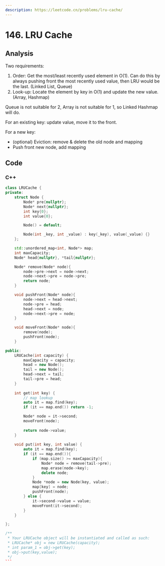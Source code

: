 ```yaml
---
description: https://leetcode.cn/problems/lru-cache/
---
```


# 146. LRU Cache

## Analysis

Two requirements:

1. Order: Get the most/least recently used element in O(1). Can do this by always pushing front the most recently used value, then LRU would be the last. (Linked List, Queue)
2. Look-up: Locate the element by key in O(1) and update the new value. (Array, Hashmap)

Queue  is not suitable for 2, Array is not suitable for 1, so Linked Hashmap will do.&#x20;

For an existing key: update value, move it to the front.

For a new key:

* (optional) Eviction: remove & delete the old node and mapping
* Push front new node, add mapping

## Code

### C++

````cpp
class LRUCache {
private:
    struct Node {
        Node* pre{nullptr};
        Node* next{nullptr};
        int key{0};
        int value{0};

        Node() = default;

        Node(int _key, int _value) : key(_key), value(_value) {}
    };

    std::unordered_map<int, Node*> map;
    int maxCapacity;
    Node* head{nullptr}, *tail{nullptr};

    Node* remove(Node* node){
        node->pre->next = node->next;
        node->next->pre = node->pre;
        return node;
    }

    void pushFront(Node* node){
        node->next = head->next;
        node->pre = head;
        head->next = node;
        node->next->pre = node;
    }

    void moveFront(Node* node){
        remove(node);
        pushFront(node);
    }

public:
    LRUCache(int capacity) {
        maxCapacity = capacity;
        head = new Node();
        tail = new Node();
        head->next = tail;
        tail->pre = head;
    }
    
    int get(int key) {
        // map lookup
        auto it = map.find(key);
        if (it == map.end()) return -1;

        Node* node = it->second;
        moveFront(node);
        
        return node->value;
    }
    
    void put(int key, int value) {
        auto it = map.find(key);
        if (it == map.end()){
            if (map.size() >= maxCapacity){
                Node* node = remove(tail->pre);
                map.erase(node->key);
                delete node;
            }
            Node *node = new Node(key, value);
            map[key] = node;
            pushFront(node);
        } else {
            it->second->value = value;
            moveFront(it->second);
        }
    }

};

/**
 * Your LRUCache object will be instantiated and called as such:
 * LRUCache* obj = new LRUCache(capacity);
 * int param_1 = obj->get(key);
 * obj->put(key,value);
 */
```
````

